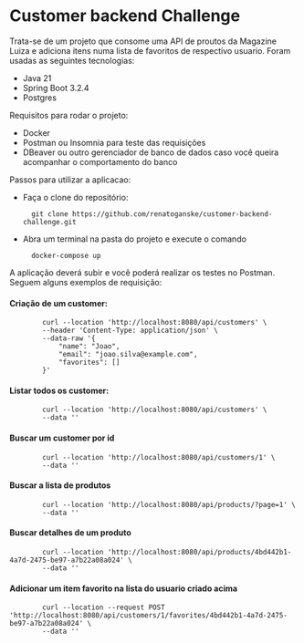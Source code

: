 # Customer backend Challenge

Trata-se de um projeto que consome uma API de proutos da Magazine Luiza e adiciona itens numa lista de favoritos de respectivo usuario. Foram usadas as seguintes tecnologias:
- Java 21
- Spring Boot 3.2.4
- Postgres

Requisitos para rodar o projeto:
- Docker
- Postman ou Insomnia para teste das requisições
- DBeaver ou outro gerenciador de banco de dados caso você queira acompanhar o comportamento do banco

Passos para utilizar a aplicacao:

- Faça o clone do repositório:

        git clone https://github.com/renatoganske/customer-backend-challenge.git
    
- Abra um terminal na pasta do projeto e execute o comando

        docker-compose up

A aplicação deverá subir e você poderá realizar os testes no Postman. Seguem alguns exemplos de requisição:
       
#### Criação de um customer: 

            curl --location 'http://localhost:8080/api/customers' \
            --header 'Content-Type: application/json' \
            --data-raw '{
                "name": "Joao",
                "email": "joao.silva@example.com",
                "favorites": []
            }'

#### Listar todos os customer:

            curl --location 'http://localhost:8080/api/customers' \
            --data ''

#### Buscar um customer por id

            curl --location 'http://localhost:8080/api/customers/1' \
            --data ''

#### Buscar a lista de produtos

            curl --location 'http://localhost:8080/api/products/?page=1' \
            --data ''

#### Buscar detalhes de um produto

            curl --location 'http://localhost:8080/api/products/4bd442b1-4a7d-2475-be97-a7b22a08a024' \
            --data ''

#### Adicionar um item favorito na lista do usuario criado acima

            curl --location --request POST 'http://localhost:8080/api/customers/1/favorites/4bd442b1-4a7d-2475-be97-a7b22a08a024' \
            --data ''